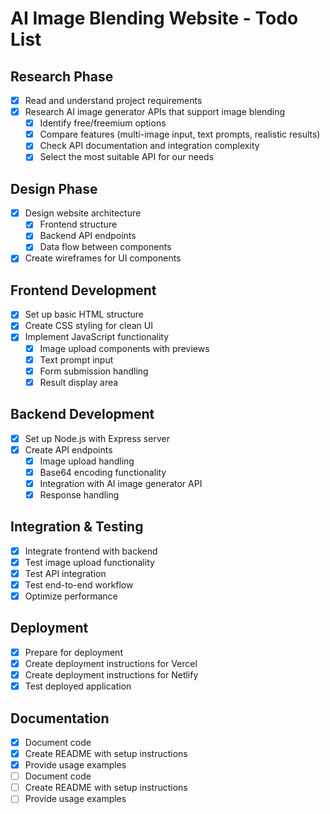 # AI Image Blending Website - Todo List

## Research Phase
- [x] Read and understand project requirements
- [x] Research AI image generator APIs that support image blending
  - [x] Identify free/freemium options
  - [x] Compare features (multi-image input, text prompts, realistic results)
  - [x] Check API documentation and integration complexity
  - [x] Select the most suitable API for our needs

## Design Phase
- [x] Design website architecture
  - [x] Frontend structure
  - [x] Backend API endpoints
  - [x] Data flow between components
- [x] Create wireframes for UI components

## Frontend Development
- [x] Set up basic HTML structure
- [x] Create CSS styling for clean UI
- [x] Implement JavaScript functionality
  - [x] Image upload components with previews
  - [x] Text prompt input
  - [x] Form submission handling
  - [x] Result display area

## Backend Development
- [x] Set up Node.js with Express server
- [x] Create API endpoints
  - [x] Image upload handling
  - [x] Base64 encoding functionality
  - [x] Integration with AI image generator API
  - [x] Response handling

## Integration & Testing
- [x] Integrate frontend with backend
- [x] Test image upload functionality
- [x] Test API integration
- [x] Test end-to-end workflow
- [x] Optimize performance

## Deployment
- [x] Prepare for deployment
- [x] Create deployment instructions for Vercel
- [x] Create deployment instructions for Netlify
- [x] Test deployed application

## Documentation
- [x] Document code
- [x] Create README with setup instructions
- [x] Provide usage examples
- [ ] Document code
- [ ] Create README with setup instructions
- [ ] Provide usage examples
